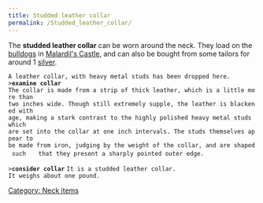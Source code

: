 ```yaml
---
title: Studded leather collar
permalink: /Studded_leather_collar/
---
```


The **studded leather collar** can be worn around the neck. They load on
the [bulldogs](bulldog "wikilink") in [Malardil's
Castle](Malardil's_Castle "wikilink"), and can also be bought from some
tailors for around 1 [silver](silver "wikilink").

`A leather collar, with heavy metal studs has been dropped here.`
`>`**`examine collar`**
`The collar is made from a strip of thick leather, which is a little more than`
`two inches wide. Though still extremely supple, the leather is blackened with`
`age, making a stark contrast to the highly polished heavy metal studs which   `
`are set into the collar at one inch intervals. The studs themselves appear to`
`be made from iron, judging by the weight of the collar, and are shaped such   `
`that they present a sharply pointed outer edge.`

`>`**`consider collar`**
`It is a studded leather collar.`
`It weighs about one pound.`

[Category: Neck items](Category:_Neck_items "wikilink")